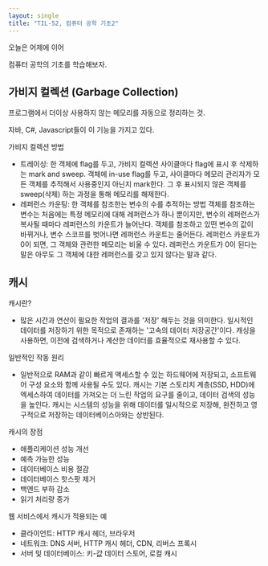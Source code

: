 ```yaml
---
layout: single
title: "TIL-52, 컴퓨터 공학 기초2"
---
```


오늘은 어제에 이어

컴퓨터 공학의 기초를 학습해보자.

## 가비지 컬렉션 (Garbage Collection)

프로그램에서 더이상 사용하지 않는 메모리를 자동으로 정리하는 것.

자바, C#, Javascript들이 이 기능을 가지고 있다.

가비지 컬렉션 방법

- 트레이싱: 한 객체에 flag를 두고, 가비지 컬렉션 사이클마다 flag에 표시 후 삭제하는 mark and sweep.
  객체에 in-use flag를 두고, 사이클마다 메모리 관리자가 모든 객체를 추적해서 사용중인지 아닌지 mark한다. 그 후 표시되지 않은 객체를 sweep(삭제) 하는 과정을 통해 메모리를 해제한다.
- 레퍼런스 카운팅: 한 객체를 참조한는 변수의 수를 추적하는 방법
  객체를 참조하는 변수는 처음에는 특정 메모리에 대해 레퍼런스가 하나 뿐이지만, 변수의 레퍼런스가 복사될 때마다 레퍼런스의 카운트가 늘어난다. 객체를 참조하고 있떤 변수의 값이 바뀌거나, 변수 스코프를 벗어나면 레퍼런스 카운트는 줄어든다. 레퍼런스 카운트가 0이 되면, 그 객체와 관련한 메모리는 비울 수 있다. 레퍼런스 카운트가 0이 된다는 말은 아무도 그 객체에 대한 레퍼런스를 갖고 있지 않다는 말과 같다.

## 캐시

캐시란?

- 많은 시간과 연산이 필요한 작업의 결과를 '저장' 해두는 것을 의미한다.
  일시적인 데이터를 저장하기 위한 목적으로 존재하는 '고속의 데이터 저장공간'이다.
  캐싱을 사용하면, 이전에 검색하거나 계산한 데이터를 효율적으로 재사용할 수 있다.

일반적인 작동 원리

- 일반적으로 RAM과 같이 빠르게 액세스할 수 있는 하드웨어에 저장되고, 소프트웨어 구성 요소와 함께 사용될 수도 있다. 캐시는 기본 스토리치 계층(SSD, HDD)에 엑세스하여 데이터를 가져오는 더 느린 작업의 요구를 줄이고, 데이터 검색의 성능을 높인다.
  캐시는 시스템의 성능을 위해 데이터를 일시적으로 저장해, 완전하고 영구적으로 저장하는 데이터베이스아와는 상반된다.

캐시의 장점

- 애플리케이션 성능 개선
- 예측 가능한 성능
- 데이터베이스 비용 절감
- 데이터베이스 핫스팟 제거
- 백엔드 부하 감소
- 읽기 처리량 증가

웹 서비스에서 캐시가 적용되는 예

- 클라이언트: HTTP 캐시 헤더, 브라우저
- 네트워크: DNS 서버, HTTP 캐시 헤더, CDN, 리버스 프록시
- 서버 및 데이터베이스: 키-값 데이터 스토어, 로컬 캐시
